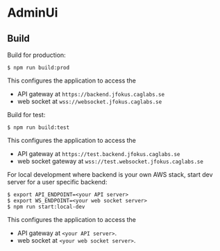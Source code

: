 # AdminUi

## Build

Build for production:

    $ npm run build:prod
    
This configures the application to access the 
- API gateway at `https://backend.jfokus.caglabs.se`    
- web socket at `wss://websocket.jfokus.caglabs.se`    

Build for test:

    $ npm run build:test
    
This configures the application to access the
- API gateway at `https://test.backend.jfokus.caglabs.se`    
- web socket gateway at `wss://test.websocket.jfokus.caglabs.se`    

For local development where backend is your own AWS stack, 
start dev server for a user specific backend:

    $ export API_ENDPOINT=<your API server>
    $ export WS_ENDPOINT=<your web socket server>
    $ npm run start:local-dev
    
This configures the application to access the 
- API gateway at `<your API server>`.    
- web socket at `<your web socket server>`.    
    
  

